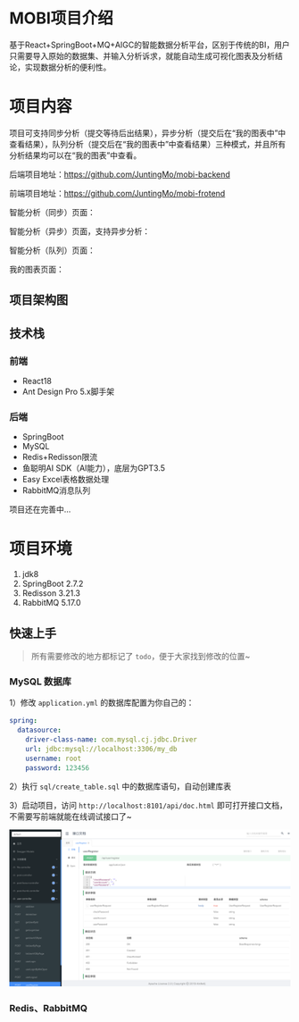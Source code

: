 # MOBI项目介绍

基于React+SpringBoot+MQ+AIGC的智能数据分析平台，区别于传统的BI，用户只需要导入原始的数据集、并输入分析诉求，就能自动生成可视化图表及分析结论，实现数据分析的便利性。



# 项目内容

项目可支持同步分析（提交等待后出结果），异步分析（提交后在“我的图表中”中查看结果），队列分析（提交后在“我的图表中”中查看结果）三种模式，并且所有分析结果均可以在“我的图表”中查看。

后端项目地址：https://github.com/JuntingMo/mobi-backend

前端项目地址：https://github.com/JuntingMo/mobi-frotend

智能分析（同步）页面：

智能分析（异步）页面，支持异步分析：

智能分析（队列）页面：

我的图表页面：



## 项目架构图



## 技术栈

### 前端

- React18
- Ant Design Pro 5.x脚手架

### 后端

- SpringBoot
- MySQL
- Redis+Redisson限流
- 鱼聪明AI SDK（AI能力），底层为GPT3.5
- Easy Excel表格数据处理
- RabbitMQ消息队列

项目还在完善中...

# 项目环境

1. jdk8
2. SpringBoot 2.7.2
3. Redisson 3.21.3
4. RabbitMQ 5.17.0


## 快速上手

> 所有需要修改的地方都标记了 `todo`，便于大家找到修改的位置~

### MySQL 数据库

1）修改 `application.yml` 的数据库配置为你自己的：

```yml
spring:
  datasource:
    driver-class-name: com.mysql.cj.jdbc.Driver
    url: jdbc:mysql://localhost:3306/my_db
    username: root
    password: 123456
```

2）执行 `sql/create_table.sql` 中的数据库语句，自动创建库表

3）启动项目，访问 `http://localhost:8101/api/doc.html` 即可打开接口文档，不需要写前端就能在线调试接口了~

![](doc/swagger.png)

### Redis、RabbitMQ



